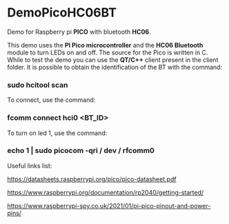 # DemoPicoHC06BT
Demo for Raspberry pi **PICO** with bluetooth **HC06**.

This demo uses the **PI Pico microcontroller** and the **HC06 Bluetooth** module to turn LEDs on and off.
The source for the Pico is written in C. While to test the demo you can use the **QT/C++** client present in the client folder.
It is possible to obtain the identification of the BT with the command:

### sudo hcitool scan

To connect, use the command:

### fcomm connect hci0 <BT_ID>

To turn on led 1, use the command:

### echo 1 | sudo picocom -qri / dev / rfcomm0

Useful links list:

https://datasheets.raspberrypi.org/pico/pico-datasheet.pdf

https://www.raspberrypi.org/documentation/rp2040/getting-started/

https://www.raspberrypi-spy.co.uk/2021/01/pi-pico-pinout-and-power-pins/




